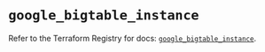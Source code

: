# `google_bigtable_instance`

Refer to the Terraform Registry for docs: [`google_bigtable_instance`](https://registry.terraform.io/providers/hashicorp/google-beta/6.11.0/docs/resources/google_bigtable_instance).
